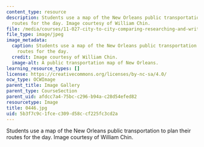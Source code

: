 ```yaml
---
content_type: resource
description: Students use a map of the New Orleans public transportation to plan their
  routes for the day. Image courtesy of William Chin.
file: /media/courses/11-027-city-to-city-comparing-researching-and-writing-about-cities-new-orleans-spring-2011/5b3f7c9c1fcec309d58ccf225fc3cd2a_0446.jpg
file_type: image/jpeg
image_metadata:
  caption: Students use a map of the New Orleans public transportation to plan their
    routes for the day.
  credit: Image courtesy of William Chin.
  image-alt: A public transportation map of New Orleans.
learning_resource_types: []
license: https://creativecommons.org/licenses/by-nc-sa/4.0/
ocw_type: OCWImage
parent_title: Image Gallery
parent_type: CourseSection
parent_uid: afdcc7a4-75bc-c296-b94a-c28d54efed82
resourcetype: Image
title: 0446.jpg
uid: 5b3f7c9c-1fce-c309-d58c-cf225fc3cd2a
---
```

Students use a map of the New Orleans public transportation to plan their routes for the day. Image courtesy of William Chin.